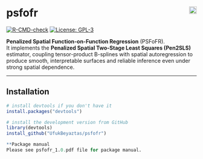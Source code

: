 # psfofr <img src="https://img.shields.io/badge/R-%3E=3.5.0-1f425f.svg" alt="R (>= 3.5.0)" align="right" height="20"/>

[![R-CMD-check](https://github.com/UfukBeyaztas/psfofr/actions/workflows/R-CMD-check.yaml/badge.svg)](https://github.com/UfukBeyaztas/psfofr/actions/workflows/R-CMD-check.yaml)
[![License: GPL-3](https://img.shields.io/badge/License-GPL--3-blue.svg)](LICENSE)

**Penalized Spatial Function-on-Function Regression** (PSFoFR).  
It implements the **Penalized Spatial Two-Stage Least Squares (Pen2SLS)** estimator, coupling tensor-product B-splines with spatial autoregression to produce smooth, interpretable surfaces and reliable inference even under strong spatial dependence.

---

## Installation

```r
# install devtools if you don't have it
install.packages("devtools")

# install the development version from GitHub
library(devtools)
install_github("UfukBeyaztas/psfofr")

**Package manual
Please see psfofr_1.0.pdf file for package manual.

